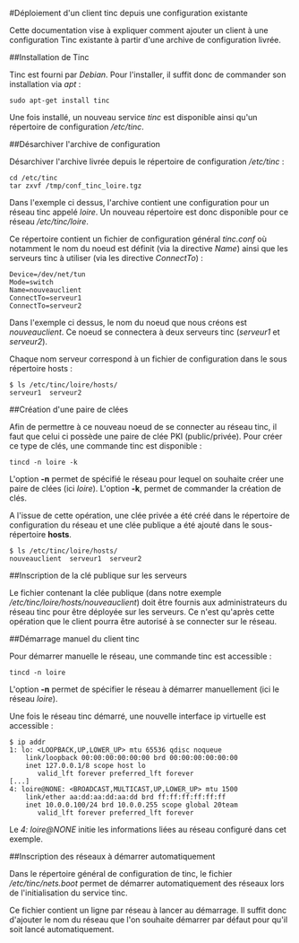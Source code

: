 #Déploiement d'un client tinc depuis une configuration existante

Cette documentation vise à expliquer comment ajouter un client à une configuration Tinc existante à partir d'une archive de configuration livrée.

##Installation de Tinc

Tinc est fourni par *Debian*. Pour l'installer, il suffit donc de commander son installation via *apt* :

    sudo apt-get install tinc

Une fois installé, un nouveau service *tinc* est disponible ainsi qu'un répertoire de configuration  */etc/tinc*.

##Désarchiver l'archive de configuration

Désarchiver l'archive livrée depuis le répertoire de configuration */etc/tinc* :

    cd /etc/tinc
    tar zxvf /tmp/conf_tinc_loire.tgz

Dans l'exemple ci dessus, l'archive contient une configuration pour un réseau tinc appelé *loire*. Un nouveau répertoire est donc disponible pour ce réseau */etc/tinc/loire*.

Ce répertoire contient un fichier de configuration général *tinc.conf* où notamment le nom du noeud est définit (via la directive *Name*) ainsi que les serveurs tinc à utiliser (via les directive *ConnectTo*) :

    Device=/dev/net/tun
    Mode=switch
    Name=nouveauclient
    ConnectTo=serveur1
    ConnectTo=serveur2

Dans l'exemple ci dessus, le nom du noeud que nous créons est *nouveauclient*. Ce noeud se connectera à deux serveurs tinc (*serveur1* et *serveur2*).

Chaque nom serveur correspond à un fichier de configuration dans le sous répertoire hosts :

    $ ls /etc/tinc/loire/hosts/
    serveur1  serveur2

##Création d'une paire de clées

Afin de permettre à ce nouveau noeud de se connecter au réseau tinc, il faut que celui ci possède une paire de clée PKI (public/privée). Pour créer ce type de clés, une commande tinc est disponible :

    tincd -n loire -k

L'option **-n** permet de spécifié le réseau pour lequel on souhaite créer une paire de clées (ici *loire*). L'option **-k**, permet de commander la création de clés.

A l'issue de cette opération, une clée privée a été créé dans le répertoire de configuration du réseau et une clée publique a été ajouté dans le sous-répertoire **hosts**.

    $ ls /etc/tinc/loire/hosts/
    nouveauclient  serveur1  serveur2

##Inscription de la clé publique sur les serveurs

Le fichier contenant la clée publique (dans notre exemple */etc/tinc/loire/hosts/nouveauclient*) doit être fournis aux administrateurs du réseau tinc pour être déployée sur les serveurs. Ce n'est qu'après cette opération que le client pourra être autorisé à se connecter sur le réseau.

##Démarrage manuel du client tinc

Pour démarrer manuelle le réseau, une commande tinc est accessible :

    tincd -n loire

L'option **-n** permet de spécifier le réseau à démarrer manuellement (ici le réseau *loire*).

Une fois le réseau tinc démarré, une nouvelle interface ip virtuelle est accessible :

    $ ip addr
    1: lo: <LOOPBACK,UP,LOWER_UP> mtu 65536 qdisc noqueue 
        link/loopback 00:00:00:00:00:00 brd 00:00:00:00:00:00
        inet 127.0.0.1/8 scope host lo
           valid_lft forever preferred_lft forever
    [...]
    4: loire@NONE: <BROADCAST,MULTICAST,UP,LOWER_UP> mtu 1500 
        link/ether aa:dd:aa:dd:aa:dd brd ff:ff:ff:ff:ff:ff
        inet 10.0.0.100/24 brd 10.0.0.255 scope global 20team
           valid_lft forever preferred_lft forever

Le *4: loire@NONE* initie les informations liées au réseau configuré dans cet exemple.

##Inscription des réseaux à démarrer automatiquement

Dans le répertoire général de configuration de tinc, le fichier */etc/tinc/nets.boot* permet de démarrer automatiquement des réseaux lors de l'initialisation du service tinc.

Ce fichier contient un ligne par réseau à lancer au démarrage. Il suffit donc d'ajouter le nom du réseau que l'on souhaite démarrer par défaut pour qu'il soit lancé automatiquement.